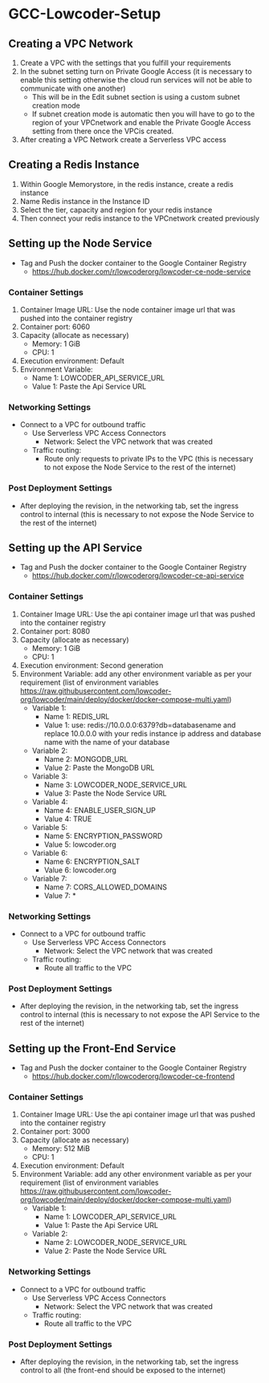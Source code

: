 # GCC-Lowcoder-Setup

## Creating a VPC Network
1. Create a VPC with the settings that you fulfill your requirements 
2. In the subnet setting turn on Private Google Access (it is necessary to enable this setting otherwise the cloud run services will not be able to communicate with one another)
    - This will be in the Edit subnet section is using a custom subnet creation mode
    - If subnet creation mode is automatic then you will have to go to the region of your VPCnetwork and enable the Private Google Access setting from there once the VPCis created.
3. After creating a VPC Network create a Serverless VPC access


## Creating a Redis Instance
1. Within Google Memorystore, in the redis instance, create a redis instance
2. Name Redis instance in the Instance ID
3. Select the tier, capacity and region for your redis instance 
4. Then connect your redis instance to the VPCnetwork created previously

## Setting up the Node Service
- Tag and Push the docker container to the Google Container Registry
   - https://hub.docker.com/r/lowcoderorg/lowcoder-ce-node-service
### Container Settings
1. Container Image URL: Use the node container image url that was pushed into the container registry
2. Container port: 6060
3. Capacity (allocate as necessary) 
    - Memory: 1 GiB 
    - CPU: 1
4. Execution environment: Default 
5. Environment Variable:
    - Name 1: LOWCODER_API_SERVICE_URL
    - Value 1: Paste the Api Service URL
### Networking Settings
- Connect to a VPC for outbound traffic
    - Use Serverless VPC Access Connectors
       - Network: Select the VPC network that was created 
    - Traffic routing:
      - Route only requests to private IPs to the VPC (this is necessary to not expose the Node Service to the rest of the internet)
### Post Deployment Settings 
- After deploying the revision, in the networking tab, set the ingress control to internal (this is necessary to not expose the Node Service to the rest of the internet)

## Setting up the API Service
- Tag and Push the docker container to the Google Container Registry
  - https://hub.docker.com/r/lowcoderorg/lowcoder-ce-api-service
### Container Settings
1. Container Image URL: Use the api container image url that was pushed into the container registry
2. Container port: 8080
3. Capacity (allocate as necessary) 
    - Memory: 1 GiB 
    - CPU: 1
4. Execution environment: Second generation
5. Environment Variable: add any other environment variable as per your requirement (list of environment variables https://raw.githubusercontent.com/lowcoder-org/lowcoder/main/deploy/docker/docker-compose-multi.yaml)
    - Variable 1: 
      - Name 1: REDIS_URL
      - Value 1: use: redis://10.0.0.0:6379?db=databasename and replace 10.0.0.0 with your redis instance ip address and database name with the name of your database
    - Variable 2: 
      - Name 2: MONGODB_URL
      - Value 2: Paste the MongoDB URL
    - Variable 3: 
      - Name 3: LOWCODER_NODE_SERVICE_URL
      - Value 3: Paste the Node Service URL
    - Variable 4: 
      - Name 4: ENABLE_USER_SIGN_UP
      - Value 4: TRUE
    - Variable 5: 
      - Name 5: ENCRYPTION_PASSWORD
      - Value 5: lowcoder.org
    - Variable 6: 
      - Name 6: ENCRYPTION_SALT
      - Value 6: lowcoder.org
    - Variable 7: 
      - Name 7: CORS_ALLOWED_DOMAINS
      - Value 7: *
### Networking Settings
- Connect to a VPC for outbound traffic
    - Use Serverless VPC Access Connectors
       - Network: Select the VPC network that was created 
    - Traffic routing:
      - Route all traffic to the VPC
### Post Deployment Settings
- After deploying the revision, in the networking tab, set the ingress control to internal (this is necessary to not expose the API Service to the rest of the internet)

## Setting up the Front-End Service 
- Tag and Push the docker container to the Google Container Registry
  - https://hub.docker.com/r/lowcoderorg/lowcoder-ce-frontend
 
### Container Settings 
1. Container Image URL: Use the api container image url that was pushed into the container registry
2. Container port: 3000
3. Capacity (allocate as necessary) 
    - Memory: 512 MiB 
    - CPU: 1
4. Execution environment: Default
5. Environment Variable: add any other environment variable as per your requirement (list of environment variables https://raw.githubusercontent.com/lowcoder-org/lowcoder/main/deploy/docker/docker-compose-multi.yaml)
    - Variable 1: 
      - Name 1: LOWCODER_API_SERVICE_URL
      - Value 1: Paste the Api Service URL
    - Variable 2: 
      - Name 2: LOWCODER_NODE_SERVICE_URL
      - Value 2: Paste the Node Service URL
### Networking Settings
- Connect to a VPC for outbound traffic
    - Use Serverless VPC Access Connectors
       - Network: Select the VPC network that was created 
    - Traffic routing:
      - Route all traffic to the VPC
### Post Deployment Settings
- After deploying the revision, in the networking tab, set the ingress control to all (the front-end should be exposed to the internet)
